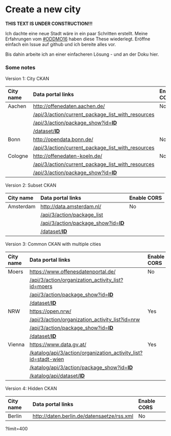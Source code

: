# Create a new city

**THIS TEXT IS UNDER CONSTRUCTION!!!**

Ich dachte eine neue Stadt wäre in ein paar Schritten erstellt. 
Meine Erfahrungen vom [#ODDMO16](https://twitter.com/hashtag/oddmo16?src=hash) haben diese These wiederlegt.
Eröffne einfach ein Issue auf github und ich bereite alles vor.

Bis dahin arbeite ich an einer einfacheren Lösung - und an der Doku hier.

### Some notes

Version 1: City CKAN

|City name|Data portal links|Enable CORS|
|:---|:---|:---|
|Aachen |http://offenedaten.aachen.de/|No|
|       |[/api/3/action/current_package_list_with_resources](http://offenedaten.aachen.de/api/3/action/current_package_list_with_resources)||
|       |[/api/3/action/package_show?id=**ID**](http://offenedaten.aachen.de/api/3/action/package_show?id=)||
|       |[/dataset/**ID**](http://offenedaten.aachen.de/dataset/)||
|Bonn   |http://opendata.bonn.de/|No|
|       |[/api/3/action/current_package_list_with_resources](http://opendata.bonn.de/api/3/action/current_package_list_with_resources)||
|Cologne|http://offenedaten-koeln.de/|No|
|       |[/api/3/action/current_package_list_with_resources](http://offenedaten-koeln.de/api/3/action/current_package_list_with_resources)||
|       |[/api/3/action/package_show?id=**ID**](http://offenedaten-koeln.de/api/3/action/package_show?id=)||

Version 2: Subset CKAN

|City name|Data portal links|Enable CORS|
|:---|:---|:---|
|Amsterdam  |http://data.amsterdam.nl/|No|
|       |[/api/3/action/package_list](http://data.amsterdam.nl/api/3/action/package_list)||
|       |[/api/3/action/package_show?id=**ID**](http://data.amsterdam.nl/api/3/action/package_show?id=)||
|       |[/dataset/**ID**](http://data.amsterdam.nl/dataset/)||

Version 3: Common CKAN with multiple cities

|City name|Data portal links|Enable CORS|
|:---|:---|:---|
|Moers  |https://www.offenesdatenportal.de/|No|
|       |[/api/3/action/organization_activity_list?id=moers](https://www.offenesdatenportal.de/api/3/action/organization_activity_list?id=moers)||
|       |[/api/3/action/package_show?id=**ID**](https://www.offenesdatenportal.de/api/3/action/package_show?id=)||
|       |[/dataset/**ID**](http://offenesdatenportal.de/dataset/)||
|NRW    |https://open.nrw/|Yes|
|       |[/api/3/action/organization_activity_list?id=nrw](https://open.nrw/api/3/action/organization_activity_list?id=nrw)||
|       |[/api/3/action/package_show?id=**ID**](https://open.nrw/api/3/action/package_show?id=)||
|       |[/dataset/**ID**](https://open.nrw/dataset/)||
|Vienna |https://www.data.gv.at/|Yes|
|       |[/katalog/api/3/action/organization_activity_list?id=stadt-wien](https://www.data.gv.at/katalog/api/3/action/organization_activity_list?id=stadt-wien)||
|       |[/katalog/api/3/action/package_show?id=**ID**](https://www.data.gv.at/katalog/api/3/action/package_show?id=)||
|       |[/katalog/api/dataset/**ID**](https://www.data.gv.at/katalog/api/dataset/)||

Version 4: Hidden CKAN

|City name|Data portal links|Enable CORS|
|:---|:---|:---|
|Berlin |http://daten.berlin.de/datensaetze/rss.xml|No|

?limit=400
